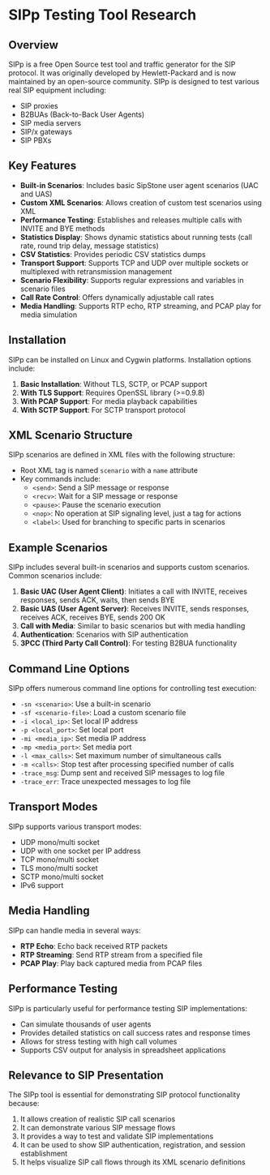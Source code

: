 # SIPp Testing Tool Research

## Overview

SIPp is a free Open Source test tool and traffic generator for the SIP protocol. It was originally developed by Hewlett-Packard and is now maintained by an open-source community. SIPp is designed to test various real SIP equipment including:

- SIP proxies
- B2BUAs (Back-to-Back User Agents)
- SIP media servers
- SIP/x gateways
- SIP PBXs

## Key Features

- **Built-in Scenarios**: Includes basic SipStone user agent scenarios (UAC and UAS)
- **Custom XML Scenarios**: Allows creation of custom test scenarios using XML
- **Performance Testing**: Establishes and releases multiple calls with INVITE and BYE methods
- **Statistics Display**: Shows dynamic statistics about running tests (call rate, round trip delay, message statistics)
- **CSV Statistics**: Provides periodic CSV statistics dumps
- **Transport Support**: Supports TCP and UDP over multiple sockets or multiplexed with retransmission management
- **Scenario Flexibility**: Supports regular expressions and variables in scenario files
- **Call Rate Control**: Offers dynamically adjustable call rates
- **Media Handling**: Supports RTP echo, RTP streaming, and PCAP play for media simulation

## Installation

SIPp can be installed on Linux and Cygwin platforms. Installation options include:

1. **Basic Installation**: Without TLS, SCTP, or PCAP support
2. **With TLS Support**: Requires OpenSSL library (>=0.9.8)
3. **With PCAP Support**: For media playback capabilities
4. **With SCTP Support**: For SCTP transport protocol

## XML Scenario Structure

SIPp scenarios are defined in XML files with the following structure:

- Root XML tag is named `scenario` with a `name` attribute
- Key commands include:
  - `<send>`: Send a SIP message or response
  - `<recv>`: Wait for a SIP message or response
  - `<pause>`: Pause the scenario execution
  - `<nop>`: No operation at SIP signaling level, just a tag for actions
  - `<label>`: Used for branching to specific parts in scenarios

## Example Scenarios

SIPp includes several built-in scenarios and supports custom scenarios. Common scenarios include:

1. **Basic UAC (User Agent Client)**: Initiates a call with INVITE, receives responses, sends ACK, waits, then sends BYE
2. **Basic UAS (User Agent Server)**: Receives INVITE, sends responses, receives ACK, receives BYE, sends 200 OK
3. **Call with Media**: Similar to basic scenarios but with media handling
4. **Authentication**: Scenarios with SIP authentication
5. **3PCC (Third Party Call Control)**: For testing B2BUA functionality

## Command Line Options

SIPp offers numerous command line options for controlling test execution:

- `-sn <scenario>`: Use a built-in scenario
- `-sf <scenario-file>`: Load a custom scenario file
- `-i <local_ip>`: Set local IP address
- `-p <local_port>`: Set local port
- `-mi <media_ip>`: Set media IP address
- `-mp <media_port>`: Set media port
- `-l <max_calls>`: Set maximum number of simultaneous calls
- `-m <calls>`: Stop test after processing specified number of calls
- `-trace_msg`: Dump sent and received SIP messages to log file
- `-trace_err`: Trace unexpected messages to log file

## Transport Modes

SIPp supports various transport modes:

- UDP mono/multi socket
- UDP with one socket per IP address
- TCP mono/multi socket
- TLS mono/multi socket
- SCTP mono/multi socket
- IPv6 support

## Media Handling

SIPp can handle media in several ways:

- **RTP Echo**: Echo back received RTP packets
- **RTP Streaming**: Send RTP stream from a specified file
- **PCAP Play**: Play back captured media from PCAP files

## Performance Testing

SIPp is particularly useful for performance testing SIP implementations:

- Can simulate thousands of user agents
- Provides detailed statistics on call success rates and response times
- Allows for stress testing with high call volumes
- Supports CSV output for analysis in spreadsheet applications

## Relevance to SIP Presentation

The SIPp tool is essential for demonstrating SIP protocol functionality because:

1. It allows creation of realistic SIP call scenarios
2. It can demonstrate various SIP message flows
3. It provides a way to test and validate SIP implementations
4. It can be used to show SIP authentication, registration, and session establishment
5. It helps visualize SIP call flows through its XML scenario definitions
